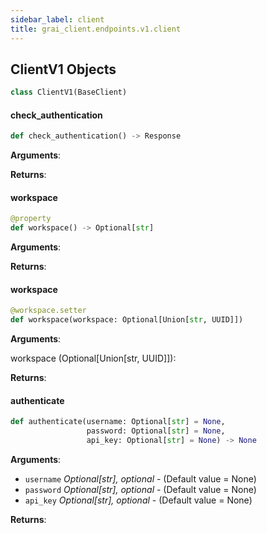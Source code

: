```yaml
---
sidebar_label: client
title: grai_client.endpoints.v1.client
---
```


## ClientV1 Objects

```python
class ClientV1(BaseClient)
```



#### check\_authentication

```python
def check_authentication() -> Response
```

**Arguments**:



**Returns**:



#### workspace

```python
@property
def workspace() -> Optional[str]
```

**Arguments**:



**Returns**:



#### workspace

```python
@workspace.setter
def workspace(workspace: Optional[Union[str, UUID]])
```

**Arguments**:

  workspace (Optional[Union[str, UUID]]):


**Returns**:



#### authenticate

```python
def authenticate(username: Optional[str] = None,
                 password: Optional[str] = None,
                 api_key: Optional[str] = None) -> None
```

**Arguments**:

- `username` _Optional[str], optional_ - (Default value = None)
- `password` _Optional[str], optional_ - (Default value = None)
- `api_key` _Optional[str], optional_ - (Default value = None)


**Returns**:
